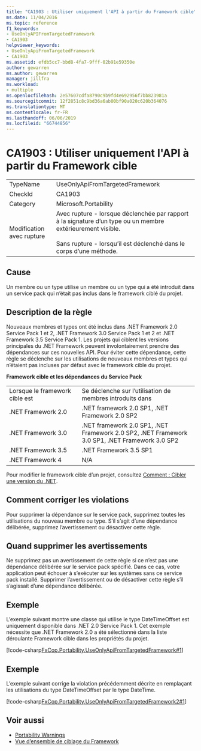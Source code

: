 ```yaml
---
title: "CA1903 : Utiliser uniquement l'API à partir du Framework cible"
ms.date: 11/04/2016
ms.topic: reference
f1_keywords:
- UseOnlyAPIFromTargetedFramework
- CA1903
helpviewer_keywords:
- UseOnlyApiFromTargetedFramework
- CA1903
ms.assetid: efdb5cc7-bbd8-4fa7-9fff-02b91e59350e
author: gewarren
ms.author: gewarren
manager: jillfra
ms.workload:
- multiple
ms.openlocfilehash: 2e57607cdfa8790c9b9fd4e692956f7bb823981a
ms.sourcegitcommit: 12f2851c8c9bd36a6ab00bf90a020c620b364076
ms.translationtype: MT
ms.contentlocale: fr-FR
ms.lasthandoff: 06/06/2019
ms.locfileid: "66744856"
---
```

# <a name="ca1903-use-only-api-from-targeted-framework"></a>CA1903 : Utiliser uniquement l'API à partir du Framework cible

|||
|-|-|
|TypeName|UseOnlyApiFromTargetedFramework|
|CheckId|CA1903|
|Category|Microsoft.Portability|
|Modification avec rupture|Avec rupture - lorsque déclenchée par rapport à la signature d’un type ou un membre extérieurement visible.<br /><br /> Sans rupture - lorsqu’il est déclenché dans le corps d’une méthode.|

## <a name="cause"></a>Cause
 Un membre ou un type utilise un membre ou un type qui a été introduit dans un service pack qui n’était pas inclus dans le framework ciblé du projet.

## <a name="rule-description"></a>Description de la règle
 Nouveaux membres et types ont été inclus dans .NET Framework 2.0 Service Pack 1 et 2, .NET Framework 3.0 Service Pack 1 et 2 et .NET Framework 3.5 Service Pack 1. Les projets qui ciblent les versions principales du .NET Framework peuvent involontairement prendre des dépendances sur ces nouvelles API. Pour éviter cette dépendance, cette règle se déclenche sur les utilisations de nouveaux membres et types qui n’étaient pas incluses par défaut avec le framework cible du projet.

 **Framework cible et les dépendances du Service Pack**

|||
|-|-|
|Lorsque le framework cible est|Se déclenche sur l’utilisation de membres introduits dans|
|.NET Framework 2.0|.NET framework 2.0 SP1, .NET Framework 2.0 SP2|
|.NET Framework 3.0|.NET framework 2.0 SP1, .NET Framework 2.0 SP2, .NET Framework 3.0 SP1, .NET Framework 3.0 SP2|
|.NET Framework 3.5|.NET Framework 3.5 SP1|
|.NET Framework 4|N/A|

 Pour modifier le framework cible d’un projet, consultez [Comment : Cibler une version du .NET](../ide/how-to-target-a-version-of-the-dotnet-framework.md).

## <a name="how-to-fix-violations"></a>Comment corriger les violations
 Pour supprimer la dépendance sur le service pack, supprimez toutes les utilisations du nouveau membre ou type. S’il s’agit d’une dépendance délibérée, supprimez l’avertissement ou désactiver cette règle.

## <a name="when-to-suppress-warnings"></a>Quand supprimer les avertissements
 Ne supprimez pas un avertissement de cette règle si ce n’est pas une dépendance délibérée sur le service pack spécifié. Dans ce cas, votre application peut échouer à s’exécuter sur les systèmes sans ce service pack installé. Supprimer l’avertissement ou de désactiver cette règle s’il s’agissait d’une dépendance délibérée.

## <a name="example"></a>Exemple
 L’exemple suivant montre une classe qui utilise le type DateTimeOffset est uniquement disponible dans .NET 2.0 Service Pack 1. Cet exemple nécessite que .NET Framework 2.0 a été sélectionné dans la liste déroulante Framework cible dans les propriétés du projet.

 [!code-csharp[FxCop.Portability.UseOnlyApiFromTargetedFramework#1](../code-quality/codesnippet/CSharp/ca1903-use-only-api-from-targeted-framework_1.cs)]

## <a name="example"></a>Exemple
 L’exemple suivant corrige la violation précédemment décrite en remplaçant les utilisations du type DateTimeOffset par le type DateTime.

 [!code-csharp[FxCop.Portability.UseOnlyApiFromTargetedFramework2#1](../code-quality/codesnippet/CSharp/ca1903-use-only-api-from-targeted-framework_2.cs)]

## <a name="see-also"></a>Voir aussi

- [Portability Warnings](../code-quality/portability-warnings.md)
- [Vue d’ensemble de ciblage du Framework](../ide/visual-studio-multi-targeting-overview.md)